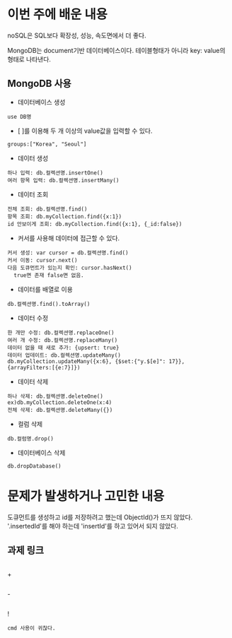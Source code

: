 # 이번 주에 배운 내용
noSQL은 SQL보다 확장성, 성능, 속도면에서 더 좋다. 

MongoDB는 document기반 데이터베이스이다. 테이블형태가 아니라 key: value의 형태로 나타낸다.


## MongoDB 사용
* 데이터베이스 생성
``` 
use DB명
``` 

* [ ]를 이용해 두 개 이상의 value값을 입력할 수 있다.
``` 
groups:["Korea", "Seoul"]
```

* 데이터 생성
``` 
하나 입력: db.컬렉션명.insertOne()
여러 항목 입력: db.컬렉션명.insertMany()
``` 

* 데이터 조회
``` 
전체 조회: db.컬렉션명.find()
항목 조회: db.myCollection.find({x:1})
id 안보이게 조회: db.myCollection.find({x:1}, {_id:false})
``` 

* 커서를 사용해 데이터에 접근할 수 있다.
```
커서 생성: var cursor = db.컬렉션명.find()
커서 이동: cursor.next()
다음 도큐먼트가 있는지 확인: cursor.hasNext()
  true면 존재 false면 없음.
``` 

* 데이터를 배열로 이용
``` 
db.컬렉션명.find().toArray()
``` 

* 데이터 수정
``` 
한 개만 수정: db.컬렉션명.replaceOne()
여러 개 수정: db.컬렉션명.replaceMany()
데이터 없을 때 새로 추가: {upsert: true}
데이터 업데이트: db.컬렉션명.updateMany()
db.myCollection.updateMany({x:6}, {$set:{"y.$[e]": 17}}, {arrayFilters:[{e:7}]})
``` 

* 데이터 삭제
``` 
하나 삭제: db.컬렉션명.deleteOne()
ex)db.myCollection.deleteOne(x:4)
전체 삭제: db.컬렉션명.deleteMany({})
``` 

* 컬럼 삭제
``` 
db.컬럼명.drop()
``` 

* 데이터베이스 삭제
``` 
db.dropDatabase()
``` 


# 문제가 발생하거나 고민한 내용
도큐먼트를 생성하고 id를 저장하려고 했는데 ObjectId()가 뜨지 않았다. '.insertedId'를 해야 하는데 'insertId'를 하고 있어서 되지 않았다.


## 과제 링크
``` 

```

\+
``` 

```
\-
```

```
!
```
cmd 사용이 귀찮다.
```
